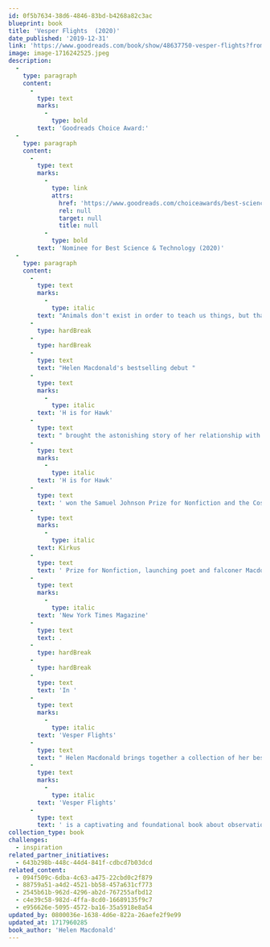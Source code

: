 ```yaml
---
id: 0f5b7634-38d6-4846-83bd-b4268a82c3ac
blueprint: book
title: 'Vesper Flights  (2020)'
date_published: '2019-12-31'
link: 'https://www.goodreads.com/book/show/48637750-vesper-flights?from_search=true&from_srp=true&qid=e9eOn5bsVd&rank=1'
image: image-1716242525.jpeg
description:
  -
    type: paragraph
    content:
      -
        type: text
        marks:
          -
            type: bold
        text: 'Goodreads Choice Award:'
  -
    type: paragraph
    content:
      -
        type: text
        marks:
          -
            type: link
            attrs:
              href: 'https://www.goodreads.com/choiceawards/best-science-technology-books-2020'
              rel: null
              target: null
              title: null
          -
            type: bold
        text: 'Nominee for Best Science & Technology (2020)'
  -
    type: paragraph
    content:
      -
        type: text
        marks:
          -
            type: italic
        text: "Animals don't exist in order to teach us things, but that is what they have always done, and most of what they teach us is what we think we know about ourselves."
      -
        type: hardBreak
      -
        type: hardBreak
      -
        type: text
        text: "Helen Macdonald's bestselling debut "
      -
        type: text
        marks:
          -
            type: italic
        text: 'H is for Hawk'
      -
        type: text
        text: " brought the astonishing story of her relationship with goshawk Mabel to global critical acclaim and announced Macdonald as one of this century's most important and insightful nature writers. "
      -
        type: text
        marks:
          -
            type: italic
        text: 'H is for Hawk'
      -
        type: text
        text: ' won the Samuel Johnson Prize for Nonfiction and the Costa Book Award, and was a finalist for the National Book Critics Circle Award and the '
      -
        type: text
        marks:
          -
            type: italic
        text: Kirkus
      -
        type: text
        text: ' Prize for Nonfiction, launching poet and falconer Macdonald as our preeminent nature essayist, with a semi-regular column in the '
      -
        type: text
        marks:
          -
            type: italic
        text: 'New York Times Magazine'
      -
        type: text
        text: .
      -
        type: hardBreak
      -
        type: hardBreak
      -
        type: text
        text: 'In '
      -
        type: text
        marks:
          -
            type: italic
        text: 'Vesper Flights'
      -
        type: text
        text: " Helen Macdonald brings together a collection of her best loved essays, along with new pieces on topics ranging from nostalgia for a vanishing countryside to the tribulations of farming ostriches to her own private vespers while trying to fall asleep. Meditating on notions of captivity and freedom, immigration and flight, Helen invites us into her most intimate experiences: observing songbirds from the Empire State Building as they migrate through the Tribute of Light, watching tens of thousands of cranes in Hungary, seeking the last golden orioles in Suffolk's poplar forests. She writes with heart-tugging clarity about wild boar, swifts, mushroom hunting, migraines, the strangeness of birds' nests, and the unexpected guidance and comfort we find when watching wildlife. By one of this century's most important and insightful nature writers, "
      -
        type: text
        marks:
          -
            type: italic
        text: 'Vesper Flights'
      -
        type: text
        text: ' is a captivating and foundational book about observation, fascination, time, memory, love and loss and how we make sense of the world around us.'
collection_type: book
challenges:
  - inspiration
related_partner_initiatives:
  - 643b298b-448c-44d4-841f-cdbcd7b03dcd
related_content:
  - 094f509c-6dba-4c63-a475-22cbd0c2f879
  - 88759a51-a4d2-4521-bb58-457a631cf773
  - 2545b61b-962d-4296-ab2d-767255afbd12
  - c4e39c58-982d-4ffa-8cd0-16689135f9c7
  - e956626e-5095-4572-ba16-35a5918e8a54
updated_by: 0800036e-1638-4d6e-822a-26aefe2f9e99
updated_at: 1717960285
book_author: 'Helen Macdonald'
---
```

